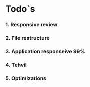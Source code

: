 # Todo`s

### 1. Responsive review
### 2. File restructure
### 3. Application responseive 99%
### 4. Tehvil
### 5. Optimizations